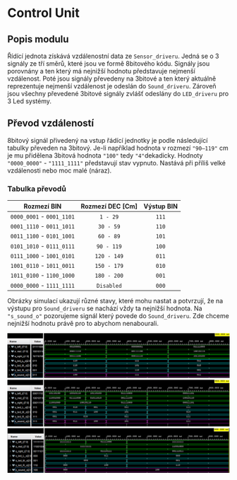 # Control Unit
## Popis modulu 
Řídící jednota získává vzdálenostní data ze `Sensor_driveru`. Jedná se o 3 signály ze tří směrů, které jsou ve formě 8bitového kódu. Signály jsou porovnány a ten který má nejnižší hodnotu představuje nejmenší vzdálenost. Poté jsou signály převedeny na 3bitové a ten který aktuálně reprezentuje nejmenší vzdálenost je odeslán do `Sound_driveru`. Zároveň jsou všechny převedené 3bitové signály zvlášť odeslány do `LED_driveru` pro 3 Led systémy.

## Převod vzdáleností
8bitový signál přivedený na vstup řádící jednotky je podle následující tabulky převeden na 3bitový. Je-li například hodnota v rozmezí `"90–119"` cm je mu přidělena 3bitová hodnota `"100"` tedy `"4"`dekadicky. Hodnoty `"0000_0000"` - `"1111_1111"` představují stav vypnuto. Nastává při příliš velké vzdálenosti nebo moc malé (náraz).
### Tabulka převodů
| **Rozmezí BIN** | **Rozmezí DEC [Cm]** | **Výstup BIN** |
   | :-: | :-: | :-: |
   | `0000_0001` - `0001_1101` | `1 - 29` | `111` |
   | `0001_1110` - `0011_1011` | `30 - 59` | `110` |
   | `0011_1100` - `0101_1001` | `60 - 89` | `101` |
   | `0101_1010` - `0111_0111` | `90 - 119` | `100` |
   | `0111_1000` - `1001_0101` | `120 - 149` | `011` |
   | `1001_0110` - `1011_0011` | `150 - 179` | `010` |
   | `1011_0100` - `1100_1000` | `180 - 200` | `001` |
   | `0000_0000` - `1111_1111` | `Disabled` | `000` |

Obrázky simulací ukazují různé stavy, které mohu nastat a potvrzují, že na výstupu pro `Sound_driveru` se nachází vždy ta nejnižší hodnota.
Na `"s_sound_o"` pozorujeme signál který povede do `Sound_driveru`. Zde chceme nejnižší hodnotu právě pro to abychom nenabourali.

![Sim1](Img/Obr1.png)
![Sim2](Img/Obr2.png)
![Sim3](Img/Obr3.png)
